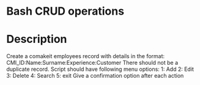 # Bash CRUD operations

# Description
Create a comakeit employees record with details in the format: CMI_ID:Name:Surname:Experience:Customer
There should not be a duplicate record.
Script should have following menu options:
1: Add
2: Edit
3: Delete
4: Search
5: exit
Give a confirmation option after each action

